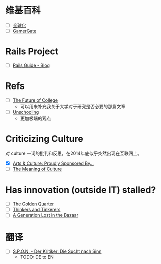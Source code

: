 # 维基百科

- [ ] [全球化](http://zh.wikipedia.org/wiki/%E5%85%A8%E7%90%83%E5%8C%96)
- [ ] [GamerGate](http://zh.wikipedia.org/wiki/GamerGate)

# Rails Project

- [ ] [Rails Guide - Blog](http://107.182.177.92:3000/)

# Refs

- [ ] [The Future of College](http://www.theatlantic.com/features/archive/2014/08/the-future-of-college/375071/)
  * 可以用来补充我关于大学对于研究是否必要的那篇文章
- [ ] [Unschooling](http://www.outsideonline.com/outdoor-adventure/nature/Unschooling-The-Case-for-Setting-Your-Kids-Into-the-Wild.html)
  * 更加极端的观点

# Criticizing Culture

对 culture 一词的批判和反思，在2014年底似乎突然出现在互联网上。

- [X] [Arts & Culture: Proudly Sponsored By…](https://medium.com/human-parts/arts-culture-proudly-sponsored-by-7951c2f71fdd)
- [ ] [The Meaning of Culture](http://www.newyorker.com/culture/cultural-comment/meaning-culture)

# Has innovation (outside IT) stalled?
- [ ] [The Golden Quarter](http://aeon.co/magazine/science/why-has-human-progress-ground-to-a-halt/)
- [ ] [Thinkers and Tinkerers](http://www.foreignaffairs.com/articles/142590/james-surowiecki/thinkers-and-tinkerers)
- [ ] [A Generation Lost in the Bazaar](https://queue.acm.org/detail.cfm?id=2349257&ref=fullrss)

# 翻译
- [ ] [S.P.O.N. - Der Kritiker: Die Sucht nach Sinn](http://www.spiegel.de/kultur/gesellschaft/georg-diez-kolumne-jahresrueckblick-2014-in-buechern-a-1010365.html)
  - TODO: DE to EN
